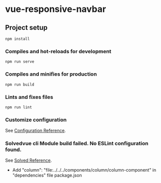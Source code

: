 # vue-responsive-navbar

## Project setup
```
npm install
```

### Compiles and hot-reloads for development
```
npm run serve
```

### Compiles and minifies for production
```
npm run build
```

### Lints and fixes files
```
npm run lint
```

### Customize configuration
See [Configuration Reference](https://cli.vuejs.org/config/).

### Solvedvue cli Module build failed. No ESLint configuration found.
See [Solved Reference](https://lifesaver.codes/answer/module-build-failed-no-eslint-configuration-found-2948).
- Add "column": "file:../../../components/column/column-component" in "dependencies" file package.json
